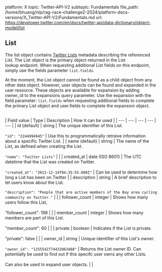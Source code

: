 platform: X
topic: Twitter-API-V2
subtopic: Fundamentals
file_path: /home/bhuang/nlp/rag-race-challenge2-2024/platform-docs-versions/X_Twitter-API-V2/Fundamentals.md
url: https://developer.twitter.com/en/docs/twitter-api/data-dictionary/object-model/list


## List

The list object contains [Twitter Lists](https://help.twitter.com/en/using-twitter/twitter-lists) metadata describing the referenced List. The List object is the primary object returned in the List lookup endpoint. When requesting additional List fields on this endpoint, simply use the fields parameter `list.fields`.

At the moment, the List object cannot be found as a child object from any other data object. However, user objects can be found and expanded in the user resource. These objects are available for expansion by adding owner\_id to the expansions query parameter. Use the expansion with the field parameter: `list.fields` when requesting additional fields to complete the primary List object and user.fields to complete the expansion object.  
 

| Field value | Type | Description | How it can be used |
| --- | --- | --- | --- | --- |
| id (default) | string | The unique identifier of this List.<br><br>`"id": "2244994945"` | Use this to programmatically retrieve information about a specific Twitter List. |
| name (default) | string | The name of the List, as defined when creating the List. <br><br>`"name": "Twitter Lists"` |     |
| created\_at | date (ISO 8601) | The UTC datetime that the List was created on Twitter.<br><br>`"created_at": "2013-12-14T04:35:55.000Z"` | Can be used to determine how long a List has been on Twitter |
| description | string | A brief description to let users know about the List.<br><br>`"description": "People that are active members of the Bay area cycling community on Twitter."` |     |
| follower\_count | integer | Shows how many users follow this List,<br><br>"follower\_count": 198 |     |
| member\_count | integer | Shows how many members are part of this List.<br><br>"member\_count": 60 |     |
| private | boolean | Indicates if the List is private.<br><br>"private": false |     |
| owner\_id | string | Unique identifier of this List's owner.<br><br>`"owner_id": "1255542774432063488"` | Returns the List owner ID. Can potentially be used to find out if this specifc user owns any other Lists.<br><br>Can also be used to expand user objects. |     |